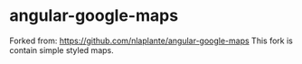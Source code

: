 angular-google-maps
===================

Forked from: https://github.com/nlaplante/angular-google-maps
This fork is contain simple styled maps. 
